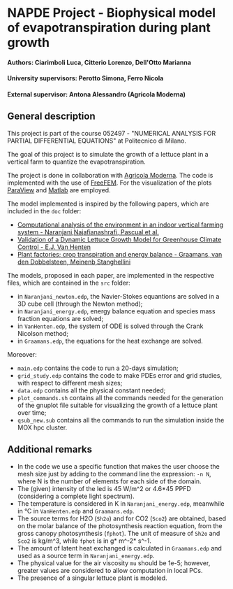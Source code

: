 # NAPDE Project - Biophysical model of evapotranspiration during plant growth
#### Authors: Ciarimboli Luca, Citterio Lorenzo, Dell'Otto Marianna
#### University supervisors: Perotto Simona, Ferro Nicola
#### External supervisor: Antona Alessandro (Agricola Moderna)

## General description
This project is part of the course 052497 - "NUMERICAL ANALYSIS FOR PARTIAL DIFFERENTIAL EQUATIONS" at Politecnico di Milano. 

The goal of this project is to simulate the growth of a lettuce plant in a vertical farm to quantize the evapotranspiration.

The project is done in collaboration with [Agricola Moderna](https://agricolamoderna.com/). The code is implemented with the use of [FreeFEM](https://freefem.org/). For the visualization of the plots [ParaView](https://www.paraview.org/) and [Matlab](https://it.mathworks.com/products/matlab.html) are employed.

The model implemented is inspired by the following papers, which are included in the `doc` folder:
* [Computational analysis of the environment in an indoor vertical farming system -  Naranjani,Najafianashrafi, Pascual et al.](https://escholarship.org/uc/item/0hd561bp)
* [Validation of a Dynamic Lettuce Growth Model for Greenhouse Climate Control - E.J. Van Henten](https://www.sciencedirect.com/science/article/pii/S0308521X94902801)
* [Plant factories; crop transpiration and energy balance - Graamans, van den Dobbelsteen, Meinenb,Stanghellini](https://www.sciencedirect.com/science/article/pii/S0308521X16306515)

The models, proposed in each paper, are implemented in the respective files, which are contained in the `src` folder:
* in `Naranjani_newton.edp`, the Navier-Stokes equantions are solved in a 3D cube cell (through the Newton method);
* in `Naranjani_energy.edp`, energy balance equation and species mass fraction equations are solved;
* in `VanHenten.edp`, the system of ODE is solved through the Crank Nicolson method;
* in `Graamans.edp`, the equations for the heat exchange are solved.

Moreover:
* `main.edp` contains the code to run a 20-days simulation;
* `grid_study.edp` contains the code to make PDEs error and grid studies, with respect to different mesh sizes;
* `data.edp` contains all the physical constant needed;
* `plot_commands.sh` contains all the commands needed for the generation of the gnuplot file suitable for visualizing the growth of a lettuce plant over time;
* `qsub_new.sub` contains all the commands to run the simulation inside the MOX hpc cluster.

## Additional remarks
* In the code we use a specific function that makes the user choose the mesh size just by adding to the command line the expression: `-n N`, where N is the number of elements for each side of the domain.
* The (given) intensity of the led is 45 W/m^2 or 4.6*45 PPFD (considering a complete light spectrum).
* The temperature is considered in K in `Naranjani_energy.edp`, meanwhile in °C in `VanHenten.edp` and `Graamans.edp`.
* The source terms for H2O (`Sh2o`) and for CO2 (`Sco2`) are obtained, based on the molar balance of the photosynthesis reaction equation, from the gross canopy photosynthesis (`fphot`). The unit of measure of `Sh2o` and `Sco2` is kg/m^3, while `fphot` is in g* m^-2* s^-1. 
* The amount of latent heat exchanged is calculated in `Graamans.edp` and used as a source term in `Naranjani_energy.edp`.
* The physical value for the air viscosity `mu` should be 1e-5; however, greater values are considered to allow computation in local PCs.
* The presence of a singular lettuce plant is modeled.

